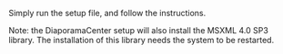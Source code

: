 Simply run the setup file, and follow the instructions.

Note: the DiaporamaCenter setup will also install the MSXML 4.0 SP3 library.
The installation of this library needs the system to be restarted.